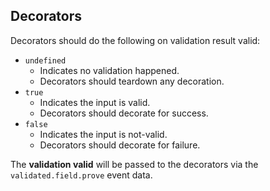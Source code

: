 ## Decorators

Decorators should do the following on validation result valid:
- `undefined`
	- Indicates no validation happened.
	- Decorators should teardown any decoration.
- `true`
	- Indicates the input is valid.
	- Decorators should decorate for success.
- `false`
	- Indicates the input is not-valid.
	- Decorators should decorate for failure.

The **validation valid** will be passed to the decorators via the `validated.field.prove` event data.
